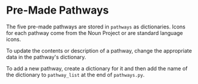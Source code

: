 # Pre-Made Pathways

The five pre-made pathways are stored in `pathways` as dictionaries. Icons for each pathway come from the Noun Project or are standard language icons.

To update the contents or description of a pathway, change the appropriate data in the pathway's dictionary.

To add a new pathway, create a dictionary for it and then add the name of the dictionary to  `pathway_list` at the end of `pathways.py`.